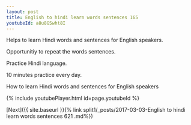```yaml
---
layout: post
title: English to hindi learn words sentences 165 
youtubeId: a8u8GSwht8I
---
```

 
 
Helps to learn Hindi words and sentences for English speakers.

Opportunitiy to repeat the words sentences. 

Practice Hindi language. 
 
10 minutes practice every day. 
 
How to learn Hindi words and sentences for English speakers 
 
{% include youtubePlayer.html id=page.youtubeId %}
 
 
[Next]({{ site.baseurl }}{% link  split1/_posts/2017-03-03-English to hindi learn words sentences 621 .md%})
 
